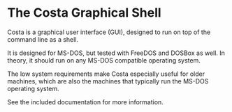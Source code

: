 # The Costa Graphical Shell
Costa is a graphical user interface (GUI), designed to run on top of the command
line as a shell.

It is designed for MS-DOS, but tested with FreeDOS and DOSBox as well. In theory,
it should run on any MS-DOS compatible operating system.

The low system requirements make Costa especially useful for older machines,
which are also the machines that typically run the MS-DOS operating system.

See the included documentation for more information.
